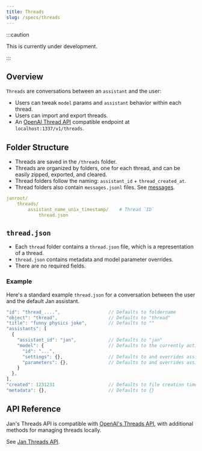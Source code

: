 ```yaml
---
title: Threads
slug: /specs/threads
---
```


:::caution

This is currently under development.

:::

## Overview

`Threads` are conversations between an `assistant` and the user:

- Users can tweak `model` params and `assistant` behavior within each thread.
- Users can import and export threads.
- An [OpenAI Thread API](https://platform.openai.com/docs/api-reference/threads) compatible endpoint at `localhost:1337/v1/threads`.

## Folder Structure

- Threads are saved in the `/threads` folder.
- Threads are organized by folders, one for each thread, and can be easily zipped, exported, and cleared.
- Thread folders follow the naming: `assistant_id` + `thread_created_at`.
- Thread folders also contain `messages.jsonl` files. See [messages](/specs/messages).

```yaml
janroot/
    threads/
        assistant_name_unix_timestamp/    # Thread `ID`
            thread.json
```

## `thread.json`

- Each `thread` folder contains a `thread.json` file, which is a representation of a thread.
- `thread.json` contains metadata and model parameter overrides.
- There are no required fields.

### Example

Here's a standard example `thread.json` for a conversation between the user and the default Jan assistant.

```js
"id": "thread_....",                  // Defaults to foldername
"object": "thread",                   // Defaults to "thread"
"title": "funny physics joke",        // Defaults to ""
"assistants": [
  {
    "assistant_id": "jan",            // Defaults to "jan"
    "model": {                        // Defaults to the currently active model (can be changed before thread is begun)
      "id": "...",
      "settings": {},                 // Defaults to and overrides assistant.json's "settings" (and if none, then model.json "settings")
      "parameters": {},               // Defaults to and overrides assistant.json's "parameters" (and if none, then model.json "parameters")
    }
  },
],
"created": 1231231                    // Defaults to file creation time
"metadata": {},                       // Defaults to {}
```

## API Reference

Jan's Threads API is compatible with [OpenAI's Threads API](https://platform.openai.com/docs/api-reference/threads), with additional methods for managing threads locally.

See [Jan Threads API](https://jan.ai/api-reference#tag/Threads).
